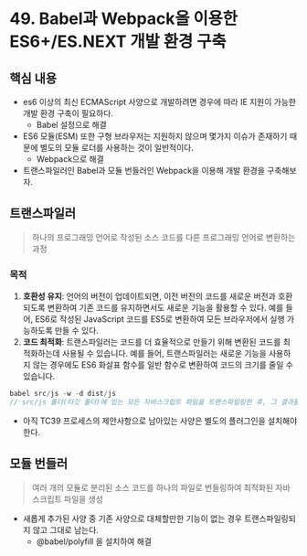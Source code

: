 # 49. Babel과 Webpack을 이용한 ES6+/ES.NEXT 개발 환경 구축

## 핵심 내용

- es6 이상의 최신 ECMAScript 사양으로 개발하려면 경우에 따라 IE 지원이 가능한 개발 환경 구축이 필요하다.
    - Babel 설정으로 해결
- ES6 모듈(ESM) 또한 구형 브라우저는 지원하지 않으며 몇가지 이슈가 존재하기 때문에 별도의 모듈 로더를 사용하는 것이 일반적이다.
    - Webpack으로 해결
- 트랜스파일러인 Babel과 모듈 번들러인 Webpack을 이용해 개발 환경을 구축해보자.

## 트랜스파일러

> 하나의 프로그래밍 언어로 작성된 소스 코드를 다른 프로그래밍 언어로 변환하는 과정
> 

### 목적

1. **호환성 유지**: 언어의 버전이 업데이트되면, 이전 버전의 코드를 새로운 버전과 호환되도록 변환하여 기존 코드를 유지하면서도 새로운 기능을 활용할 수 있다. 예를 들어, ES6로 작성된 JavaScript 코드를 ES5로 변환하여 모든 브라우저에서 실행 가능하도록 만들 수 있다.
2. **코드 최적화**: 트랜스파일러는 코드를 더 효율적으로 만들기 위해 변환된 코드를 최적화하는데 사용될 수 있습니다. 예를 들어, 트랜스파일러는 새로운 기능을 사용하지 않는 경우에도 ES6 화살표 함수를 일반 함수로 변환하여 코드의 크기를 줄일 수 있습니다.

```jsx
babel src/js -w -d dist/js
// src/js 폴더(타깃 폴더)에 있는 모든 자바스크립트 파일을 트랜스파일링한 후, 그 결과물을 dist/js 폴더에 저장한다.
```

- 아직 TC39 프로세스의 제안사항으로 남아있는 사양은 별도의 플러그인을 설치해야한다.

## 모듈 번들러

> 여러 개의 모듈로 분리된 소스 코드를 하나의 파일로 번들링하여 최적화된 자바스크립트 파일을 생성
> 
- 새롭게 추가된 사양 중 기존 사양으로 대체할만한 기능이 없는 경우 트랜스파일링되지 않고 그대로 남는다.
    - @babel/polyfill 을 설치하여 해결